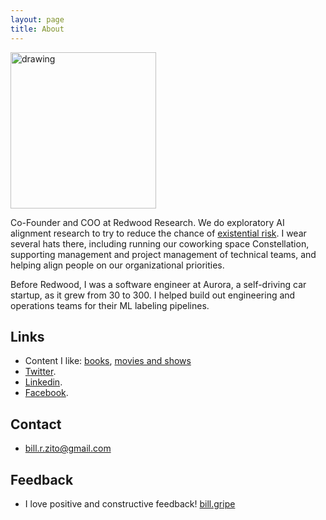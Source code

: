 ```yaml
---
layout: page
title: About
---
```


<img src="https://github.com/BillZito/billzito.github.io/blob/master/assets/bill_headshot.jpeg?raw=true" alt="drawing" width="233" height="250"/>

Co-Founder and COO at Redwood Research. We do exploratory AI alignment research to try to reduce the chance of [existential risk](https://en.wikipedia.org/wiki/Global_catastrophic_risk). I wear several hats there, including running our coworking space Constellation, supporting management and project management of technical teams, and helping align people on our organizational priorities.

Before Redwood, I was a software engineer at Aurora, a self-driving car startup, as it grew from 30 to 300. I helped build out engineering and operations teams for their ML labeling pipelines.


## Links
* Content I like: [ books](https://www.goodreads.com/review/list/107138592-bill-zito?shelf=five-stars&view=table), [movies and shows](https://twitter.com/billzito1/status/1519903268863832067)
* [Twitter](https://twitter.com/billzito1/).
* [Linkedin](https://www.linkedin.com/in/billzito/).
* [Facebook](https://www.facebook.com/billzito8/).


## Contact
* bill.r.zito@gmail.com

## Feedback
* I love positive and constructive feedback! [bill.gripe](https://www.admonymous.co/billzito)

